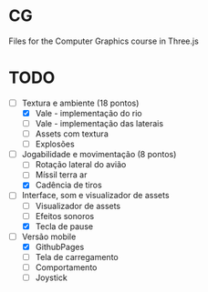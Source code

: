 # CG
Files for the Computer Graphics course in Three.js

# TODO
- [ ] Textura e ambiente (18 pontos)
    - [x] Vale - implementação do rio
    - [ ] Vale - implementação das laterais
    - [ ] Assets com textura
    - [ ] Explosões
- [ ] Jogabilidade e movimentação (8 pontos)
    - [ ] Rotação lateral do avião
    - [ ] Míssil terra ar
    - [x] Cadência de tiros
- [ ] Interface, som e visualizador de assets
    - [ ] Visualizador de assets
    - [ ] Efeitos sonoros
    - [x] Tecla de pause
- [ ] Versão mobile
    - [x] GithubPages
    - [ ] Tela de carregamento
    - [ ] Comportamento
    - [ ] Joystick
